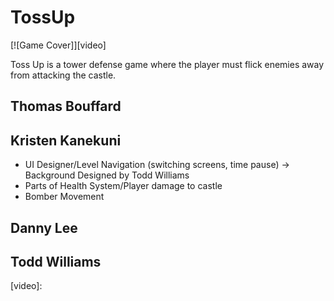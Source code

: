 # TossUp

[![Game Cover]][video]

Toss Up is a tower defense game where the player must flick enemies away from attacking the castle.

## Thomas Bouffard

## Kristen Kanekuni
* UI Designer/Level Navigation (switching screens, time pause) -> Background Designed by Todd Williams
* Parts of Health System/Player damage to castle
* Bomber Movement

[start]: https://github.com/kxk9106/TossUp/raw/master/src/common/ScreenPics/Lose.png "Lose Screen"

## Danny Lee

## Todd Williams


[video]: 
